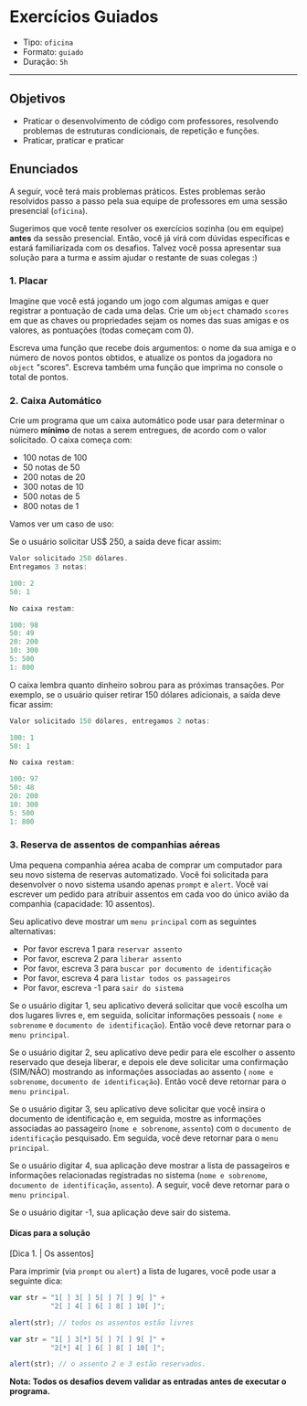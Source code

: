 # Exercícios Guiados

* Tipo: `oficina`
* Formato: `guiado`
* Duração: `5h`

***

## Objetivos

* Praticar o desenvolvimento de código com professores, resolvendo problemas
  de estruturas condicionais, de repetição e funções.
* Praticar, praticar e praticar

## Enunciados

A seguir, você terá mais problemas práticos. Estes problemas serão resolvidos
passo a passo pela sua equipe de professores em uma sessão presencial
\(`oficina`\).

Sugerimos que você tente resolver os exercícios sozinha \(ou em equipe\)
**antes** da sessão presencial. Então, você já virá com dúvidas específicas e
estará familiarizada com os desafios. Talvez você possa apresentar sua solução
para a turma e assim ajudar o restante de suas colegas :\)

### 1. Placar

Imagine que você está jogando um jogo com algumas amigas e quer registrar a
pontuação de cada uma delas. Crie um `object` chamado `scores` em que as
chaves ou propriedades sejam os nomes das suas amigas e os valores, as
pontuações \(todas começam com 0\).

Escreva uma função que recebe dois argumentos: o nome da sua amiga e o número
de novos pontos obtidos, e atualize os pontos da jogadora no `object` "scores".
Escreva também uma função que imprima no console o total de pontos.

### 2. Caixa Automático

Crie um programa que um caixa automático pode usar para determinar o número
**mínimo** de notas a serem entregues, de acordo com o valor solicitado. O
caixa começa com:

* 100 notas de 100
* 50 notas de 50
* 200 notas de 20
* 300 notas de 10
* 500 notas de 5
* 800 notas de 1

Vamos ver um caso de uso:

Se o usuário solicitar US$ 250, a saída deve ficar assim:

```javascript
Valor solicitado 250 dólares.
Entregamos 3 notas:

100: 2
50: 1

No caixa restam:

100: 98
50: 49
20: 200
10: 300
5: 500
1: 800
```

O caixa lembra quanto dinheiro sobrou para as próximas transações. Por exemplo,
se o usuário quiser retirar 150 dólares adicionais, a saída deve ficar assim:

```javascript
Valor solicitado 150 dólares, entregamos 2 notas:

100: 1
50: 1

No caixa restam:

100: 97
50: 48
20: 200
10: 300
5: 500
1: 800
```

### 3. Reserva de assentos de companhias aéreas

Uma pequena companhia aérea acaba de comprar um computador para seu novo
sistema de reservas automatizado. Você foi solicitada para desenvolver o novo
sistema usando apenas `prompt` e `alert`. Você vai escrever um pedido para
atribuir assentos em cada voo do único avião da companhia \(capacidade: 10
assentos\).

Seu aplicativo deve mostrar um `menu principal` com as seguintes alternativas:

* Por favor escreva 1 para `reservar assento`
* Por favor, escreva 2 para `liberar assento`
* Por favor, escreva 3 para `buscar por documento de identificação`
* Por favor, escreva 4 para `listar todos os passageiros`
* Por favor, escreva -1 para `sair do sistema`

Se o usuário digitar 1, seu aplicativo deverá solicitar que você escolha um dos
lugares livres e, em seguida, solicitar informações pessoais \(
`nome e sobrenome` e `documento de identificação`\). Então você deve retornar
para o `menu principal`.

Se o usuário digitar 2, seu aplicativo deve pedir para ele escolher o assento
reservado que deseja liberar, e depois ele deve solicitar uma confirmação
\(SIM/NÃO\) mostrando as informações associadas ao assento \(
`nome e sobrenome`, `documento de identificação`\). Então você deve retornar
para o `menu principal`.

Se o usuário digitar 3, seu aplicativo deve solicitar que você insira o
documento de identificação e, em seguida, mostre as informações associadas ao
passageiro \(`nome e sobrenome`, `assento`\) com o `documento de identificação`
pesquisado. Em seguida, você deve retornar para o `menu principal`.

Se o usuário digitar 4, sua aplicação deve mostrar a lista de passageiros e
informações relacionadas registradas no sistema \(`nome e sobrenome`,
`documento de identificação`, `assento`\). A seguir, você deve retornar para o
`menu principal`.

Se o usuário digitar -1, sua aplicação deve sair do sistema.

#### Dicas para a solução

\[Dica 1. \| Os assentos\]

Para imprimir \(via `prompt` ou `alert`\) a lista de lugares, você pode usar a
seguinte dica:

```javascript
var str = "1[ ] 3[ ] 5[ ] 7[ ] 9[ ]" +
          "2[ ] 4[ ] 6[ ] 8[ ] 10[ ]";

alert(str); // todos os assentos estão livres

var str = "1[ ] 3[*] 5[ ] 7[ ] 9[ ]" +
          "2[*] 4[ ] 6[ ] 8[ ] 10[ ]";

alert(str); // o assento 2 e 3 estão reservados.
```

**Nota: Todos os desafios devem validar as entradas antes de executar o programa.**
